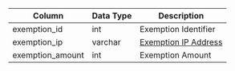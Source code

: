 | Column           | Data Type | Description                           |
| ---------------- | --------- | ------------------------------------- |
| exemption_id     | int       | Exemption Identifier                  |
| exemption_ip     | varchar   | [Exemption IP Address](account_ip.md) |
| exemption_amount | int       | Exemption Amount                      |